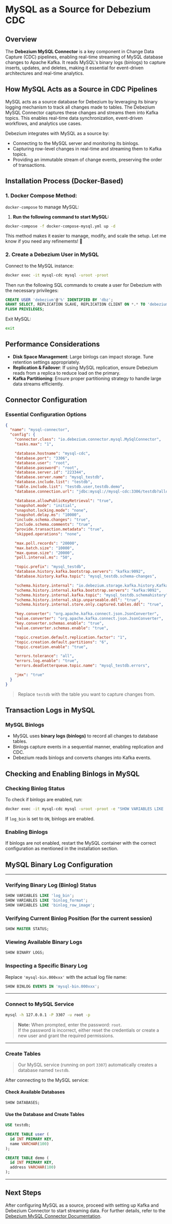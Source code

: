 # MySQL as a Source for Debezium CDC

## Overview

The **Debezium MySQL Connector** is a key component in Change Data Capture (CDC) pipelines, enabling real-time streaming of MySQL database changes to Apache Kafka. It reads MySQL's binary logs (binlogs) to capture inserts, updates, and deletes, making it essential for event-driven architectures and real-time analytics.

## How MySQL Acts as a Source in CDC Pipelines

MySQL acts as a source database for Debezium by leveraging its binary logging mechanism to track all changes made to tables. The Debezium MySQL Connector captures these changes and streams them into Kafka topics. This enables real-time data synchronization, event-driven workflows, and analytics use cases.

Debezium integrates with MySQL as a source by:

- Connecting to the MySQL server and monitoring its binlogs.
- Capturing row-level changes in real-time and streaming them to Kafka topics.
- Providing an immutable stream of change events, preserving the order of transactions.

## Installation Process (Docker-Based)

### 1. Docker Compose Method:
 `docker-compose` to manage MySQL:  

1. **Run the following command to start MySQL:**  
```sh
docker-compose -f docker-compose-mysql.yml up -d
```

This method makes it easier to manage, modify, and scale the setup. Let me know if you need any refinements! 🚀

### 2. Create a Debezium User in MySQL

Connect to the MySQL instance:

```sh
docker exec -it mysql-cdc mysql -uroot -proot
```

Then run the following SQL commands to create a user for Debezium with the necessary privileges:

```sql
CREATE USER 'debezium'@'%' IDENTIFIED BY 'dbz';
GRANT SELECT, REPLICATION SLAVE, REPLICATION CLIENT ON *.* TO 'debezium'@'%';
FLUSH PRIVILEGES;
```

Exit MySQL:
```sh
exit
```

## Performance Considerations

- **Disk Space Management**: Large binlogs can impact storage. Tune retention settings appropriately.
- **Replication & Failover**: If using MySQL replication, ensure Debezium reads from a replica to reduce load on the primary.
- **Kafka Partitioning**: Ensure proper partitioning strategy to handle large data streams efficiently.

## Connector Configuration

### Essential Configuration Options
```json
{
  "name": "mysql-connector",
  "config": {
    "connector.class": "io.debezium.connector.mysql.MySqlConnector",
    "tasks.max": "1",

    "database.hostname": "mysql-cdc",
    "database.port": "3306",
    "database.user": "root",
    "database.password": "root",
    "database.server.id": "223344",
    "database.server.name": "mysql_testdb",
    "database.include.list": "testdb",
    "table.include.list": "testdb.user,testdb.demo",
    "database.connection.url": "jdbc:mysql://mysql-cdc:3306/testdb?allowPublicKeyRetrieval=true&useSSL=false&serverTimezone=UTC",

    "database.allowPublicKeyRetrieval": "true",
    "snapshot.mode": "initial",
    "snapshot.locking.mode": "none",
    "snapshot.delay.ms": "10000",
    "include.schema.changes": "true",
    "include.schema.comments": "true",
    "provide.transaction.metadata": "true",
    "skipped.operations": "none",

    "max.poll.records": "20000",
    "max.batch.size": "10000",
    "max.queue.size": "20000",
    "poll.interval.ms": "50",

    "topic.prefix": "mysql_testdb",
    "database.history.kafka.bootstrap.servers": "kafka:9092",
    "database.history.kafka.topic": "mysql_testdb.schema-changes",

    "schema.history.internal": "io.debezium.storage.kafka.history.KafkaSchemaHistory",
    "schema.history.internal.kafka.bootstrap.servers": "kafka:9092",
    "schema.history.internal.kafka.topic": "mysql_testdb.schemahistory",
    "schema.history.internal.skip.unparseable.ddl": "true",
    "schema.history.internal.store.only.captured.tables.ddl": "true",

    "key.converter": "org.apache.kafka.connect.json.JsonConverter",
    "value.converter": "org.apache.kafka.connect.json.JsonConverter",
    "key.converter.schemas.enable": "true",
    "value.converter.schemas.enable": "true",

    "topic.creation.default.replication.factor": "1",
    "topic.creation.default.partitions": "6",
    "topic.creation.enable": "true",

    "errors.tolerance": "all",
    "errors.log.enable": "true",
    "errors.deadletterqueue.topic.name": "mysql_testdb.errors",

    "jmx": "true"
  }
}
```

> Replace `testdb` with the table you want to capture changes from.

## Transaction Logs in MySQL

### MySQL Binlogs

- MySQL uses **binary logs (binlogs)** to record all changes to database tables.
- Binlogs capture events in a sequential manner, enabling replication and CDC.
- Debezium reads binlogs and converts changes into Kafka events.

## Checking and Enabling Binlogs in MySQL

### Checking Binlog Status

To check if binlogs are enabled, run:

```sh
docker exec -it mysql-cdc mysql -uroot -proot -e "SHOW VARIABLES LIKE 'log_bin';"
```

If `log_bin` is set to `ON`, binlogs are enabled.

### Enabling Binlogs

If binlogs are not enabled, restart the MySQL container with the correct configuration as mentioned in the installation section.

## MySQL Binary Log Configuration

---

### Verifying Binary Log (Binlog) Status

```sql
SHOW VARIABLES LIKE 'log_bin';
SHOW VARIABLES LIKE 'binlog_format';
SHOW VARIABLES LIKE 'binlog_row_image';
```

### Verifying Current Binlog Position (for the current session)

```sql
SHOW MASTER STATUS;
```

### Viewing Available Binary Logs

```sql
SHOW BINARY LOGS;
```

### Inspecting a Specific Binary Log

Replace `'mysql-bin.000xxx'` with the actual log file name:

```sql
SHOW BINLOG EVENTS IN 'mysql-bin.000xxx';
```
---

### Connect to MySQL Service

```bash
mysql -h 127.0.0.1 -P 3307 -u root -p
```

> **Note:** When prompted, enter the password: `root`.  
> If the password is incorrect, either reset the credentials or create a new user and grant the required permissions.

---

### Create Tables

> Our MySQL service (running on port `3307`) automatically creates a database named `testdb`.

After connecting to the MySQL service:

#### Check Available Databases

```sql
SHOW DATABASES;
```

#### Use the Database and Create Tables

```sql
USE testdb;

CREATE TABLE user (
  id INT PRIMARY KEY,
  name VARCHAR(100)
);

CREATE TABLE demo (
  id INT PRIMARY KEY,
  address VARCHAR(100)
);
```

---
## Next Steps

After configuring MySQL as a source, proceed with setting up Kafka and Debezium Connector to start streaming data. 
For further details, refer to the [Debezium MySQL Connector Documentation](https://debezium.io/documentation/reference/3.1/connectors/mysql.html#debezium-connector-for-mysql).

